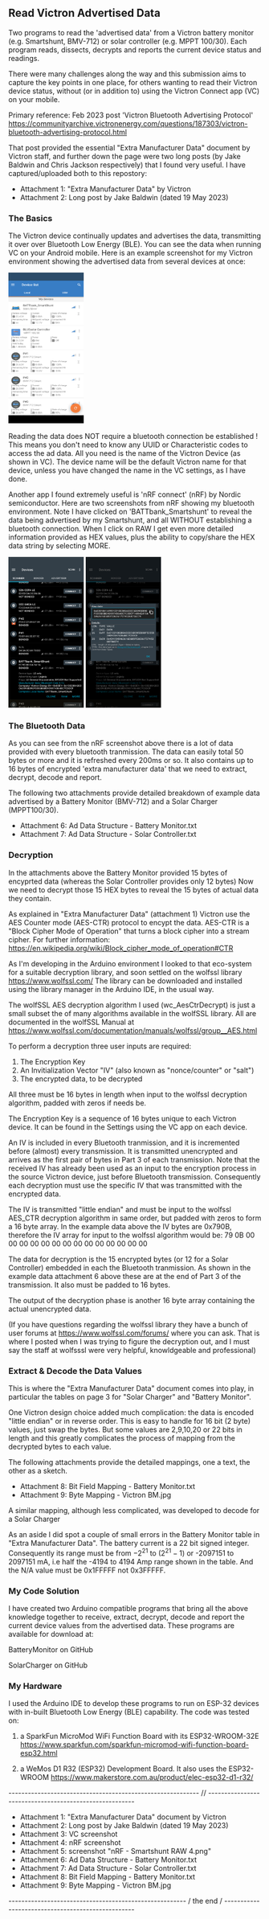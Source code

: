 ## Read Victron Advertised Data

Two programs to read the 'advertised data' from a Victron battery monitor (e.g. Smartshunt, BMV-712) or solar controller (e.g. MPPT 100/30). Each program reads, dissects, decrypts and reports the current device status and readings.

There were many challenges along the way and this submission aims to capture the key points in one place, for others wanting to read their Victron device status, without (or in addition to) using the Victron Connect app (VC) on your mobile.

Primary reference: Feb 2023 post 'Victron Bluetooth Advertising Protocol' 
https://communityarchive.victronenergy.com/questions/187303/victron-bluetooth-advertising-protocol.html

That post provided the essential "Extra Manufacturer Data" document by Victron staff, and further down the page were two long posts (by Jake Baldwin and Chris Jackson respectively) that I found very useful. I have captured/uploaded both to this repostory:

- Attachment 1: "Extra Manufacturer Data" by Victron 
- Attachment 2: Long post by Jake Baldwin (dated 19 May 2023)

### The Basics
The Victron device continually updates and advertises the data, transmitting it over over Bluetooth Low Energy (BLE). You can see the data when running VC on your Android mobile. Here is an example screenshot for my Victron environment showing the advertised data from several devices at once:

<img src="images/VC_screenshot.png" width="150" height="300">

Reading the data does NOT require a bluetooth connection be established ! This means you don't need to know any UUID or Characteristic codes to access the ad data. All you need is the name of the Victron Device (as shown in VC). The device name will be the default Victron name for that device, unless you have changed the name in the VC settings, as I have done.

Another app I found extremely useful is 'nRF connect' (nRF) by Nordic semiconductor. Here are two screenshots from nRF showing my bluetooth environment. Note I have clicked on 'BATTbank_Smartshunt' to reveal the data being advertised by my Smartshunt, and all WITHOUT establishing a bluetooth connection. When I click on RAW I get even more detailed information provided as HEX values, plus the ability to copy/share the HEX data string by selecting MORE.

<img src="images/nRF_screenshot_SS.png" width="150" height="300"> <img src="images/nRF_screenshot_SS_RAW.png" width="150" height="300">

### The Bluetooth Data
As you can see from the nRF screenshot above there is a lot of data provided with every bluetooth tranmission. The data can easily total 50 bytes or more and it is refreshed every 200ms or so. It also contains up to 16 bytes of encrypted 'extra manufacturer data' that we need to extract, decrypt, decode and report.

The following two attachments provide detailed breakdown of example data advertised by a Battery Monitor (BMV-712) and a Solar Charger (MPPT100/30).

- Attachment 6: Ad Data Structure - Battery Monitor.txt
- Attachment 7: Ad Data Structure - Solar Controller.txt

### Decryption
In the attachments above the Battery Monitor provided 15 bytes of encyprted data (whereas the Solar Controller provides only 12 bytes)
Now we need to decrypt those 15 HEX bytes to reveal the 15 bytes of actual data they contain.

As explained in "Extra Manufacturer Data" (attachment 1) Victron use the AES Counter mode (AES-CTR) protocol to encypt the data. AES-CTR is a "Block Cipher Mode of Operation" that turns a block cipher into a stream cipher. For further information: https://en.wikipedia.org/wiki/Block_cipher_mode_of_operation#CTR

As I'm developing in the Arduino environment I looked to that eco-system for a suitable decryption library, and soon settled on the wolfssl library  https://www.wolfssl.com/ The library can be downloaded and installed using the library manager in the Arduino IDE, in the usual way.

The wolfSSL AES decryption algorithm I used (wc_AesCtrDecrypt) is just a small subset the of many algorithms available in the wolfSSL library. All are documented in the wolfSSL Manual at 
https://www.wolfssl.com/documentation/manuals/wolfssl/group__AES.html

To perform a decryption three user inputs are required:
1) The Encryption Key
2) An Invitialization Vector "IV" (also known as "nonce/counter" or "salt")
3) The encrypted data, to be decrypted

All three must be 16 bytes in length when input to the wolfssl decryption algorithm, padded with zeros if needs be.

The Encryption Key is a sequence of 16 bytes unique to each Victron device. It can be found in the Settings using the VC app on each device.

An IV is included in every Bluetooth tranmission, and it is incremented before (almost) every transmission. It is transmitted unencrypted and arrives as the first pair of bytes in Part 3 of each transmission. Note that the received IV has already been used as an input to the encryption process in the source Victron device, just before Bluetooth transmission. Consequently each decryption must use the specific IV that was transmitted with the encrypted data. 

The IV is transmitted "little endian" and must be input to the wolfssl AES_CTR decryption algorithm in same order, but padded with zeros to form a 16 byte array. In the example data above the IV bytes are 0x790B, therefore the IV array for input to the wolfssl algorithm would be: 79 0B 00 00 00 00 00 00 00 00 00 00 00 00 00 00

The data for decryption is the 15 encrypted bytes (or 12 for a Solar Controller) embedded in each the Bluetooth tranmission. As shown in the example data attachment 6 above these are at the end of Part 3 of the transmission. It also must be padded to 16 bytes.

The output of the decryption phase is another 16 byte array containing the actual unencrypted data.

(If you have questions regarding the wolfssl library they have a bunch of user forums at https://www.wolfssl.com/forums/ where you can ask. That is where I posted when I was trying to figure the decryption out, and I must say the staff at wolfsssl were very helpful, knowldgeable and professional)

### Extract & Decode the Data Values
This is where the "Extra Manufacturer Data" document comes into play, in particular the tables on page 3 for "Solar Charger" and "Battery Monitor".

One Victron design choice added much complication: the data is encoded "little endian" or in reverse order. This is easy to handle for 16 bit (2 byte) values, just swap the bytes. But some values are 2,9,10,20 or 22 bits in length and this greatly complicates the process of mapping from the decrypted bytes to each value.

The following attachments provide the detailed mappings, one a text, the other as a sketch.

- Attachment 8: Bit Field Mapping - Battery Monitor.txt
- Attachment 9: Byte Mapping - Victron BM.jpg

A similar mapping, although less complicated, was developed to decode for a Solar Charger

As an aside I did spot a couple of small errors in the Battery Monitor table in "Extra Manufacturer Data". The battery current is a 22 bit signed integer. Consequently its range must be from $-2^{21}$ to $(2^{21}-1)$ or -2097151 to 2097151 mA, i.e half the -4194 to 4194 Amp range shown in the table. And the N/A value must be 0x1FFFFF not 0x3FFFFF.

### My Code Solution
I have created two Arduino compatible programs that bring all the above knowledge together to receive, extract, decrypt, decode and report the current device values from the advertised data. These programs are available for download at:

BatteryMonitor on GitHub

SolarCharger on GitHub

### My Hardware
I used the Arduino IDE to develop these programs to run on ESP-32 devices with in-built Bluetooth Low Energy (BLE) capability. The code was tested on: 

1) a SparkFun MicroMod WiFi Function Board with its ESP32-WROOM-32E 
https://www.sparkfun.com/sparkfun-micromod-wifi-function-board-esp32.html

2) a WeMos D1 R32 (ESP32) Development Board. It also uses the ESP32-WROOM
https://www.makerstore.com.au/product/elec-esp32-d1-r32/

----------------------------------------------------------- // -------------------------------------------------------

- Attachment 1: "Extra Manufacturer Data" document by Victron 
- Attachment 2: Long post by Jake Baldwin (dated 19 May 2023)
- Attachment 3: VC screenshot
- Attachment 4: nRF screenshot
- Attachment 5: screenshot "nRF - Smartshunt RAW 4.png"
- Attachment 6: Ad Data Structure - Battery Monitor.txt
- Attachment 7: Ad Data Structure - Solar Controller.txt
- Attachment 8: Bit Field Mapping - Battery Monitor.txt
- Attachment 9: Byte Mapping - Victron BM.jpg
  
------------------------------------------------------- / the end / --------------------------------------------------
